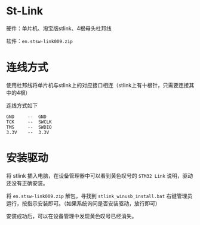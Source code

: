 # St-Link

硬件：单片机、淘宝版stlink、4根母头杜邦线

软件：`en.stsw-link009.zip`

# 连线方式

使用杜邦线将单片机与stlink上的对应接口相连（stlink上有十根针，只需要连接其中的4根）

连线方式如下

```
GND     --  GND
TCK     --  SWCLK
TMS     --  SWDIO
3.3V    --  3.3V
```

# 安装驱动

将 stlink 插入电脑，在设备管理器中可以看到黄色叹号的 `STM32 Link` 说明，驱动还没有正确安装。

将 `en.stsw-link009.zip` 解包，寻找到 `stlink_winusb_install.bat` 右键管理员运行，按指示安装即可。（如果系统询问是否安装驱动，放行即可）

安装成功后，可以在设备管理中发现黄色叹号已经消失。